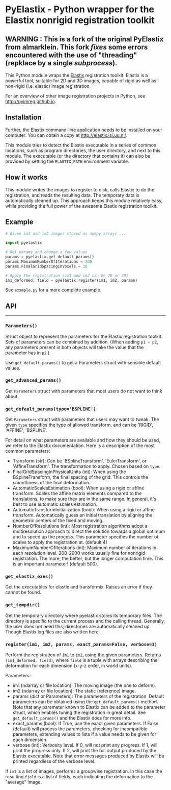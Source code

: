 # PyElastix - Python wrapper for the Elastix nonrigid registration toolkit
## WARNING : This is a fork of the original PyElastix from almarklein. This fork *fixes* some errors encountered with the use of "threading" (repklace by a single _subprocess_). 



This Python module wraps the [Elastix](http://elastix.isi.uu.nl/)
registration toolkit. Elastix is a powerful tool, suitable for 2D and 3D
images, capable of rigid as well as non-rigid (i.e. elastic) image
registration.

For an overview of other image registration projects in Python,
see http://pyimreg.github.io.

## Installation

Further, the Elastix command-line application needs to be installed on
your computer. You can obtain a copy at http://elastix.isi.uu.nl/.

This module tries to detect the Elastix executable in a series of common
locations, such as program directories, the user directory, and next to
this module. The executable (or the directory that contains it) can also
be provided by setting the `ELASTIX_PATH` environment variable.

## How it works

This module writes the images to register to disk, calls Elastix to do
the registration, and reads the resulting data. The temporary data is
automatically cleaned up. This approach keeps this module relatively
easy, while providing the full power of the awesome Elastix registration
toolkit.

## Example

```py
# Given im1 and im2 images stored as numpy arrays ...

import pyelastix

# Get params and change a few values
params = pyelastix.get_default_params()
params.MaximumNumberOfIterations = 200
params.FinalGridSpacingInVoxels = 10

# Apply the registration (im1 and im2 can be 2D or 3D)
im1_deformed, field = pyelastix.register(im1, im2, params)
```

See `example.py` for a more complete example.

## API

----

### `Parameters()`

Struct object to represent the parameters for the Elastix
registration toolkit. Sets of parameters can be combined by
addition. (When adding `p1 + p2`, any parameters present in both
objects will take the value that the parameter has in `p2`.)

Use `get_default_params()` to get a Parameters struct with sensible
default values.

### `get_advanced_params()`

Get `Parameters` struct with parameters that most users do not
want to think about.

### `get_default_params(type='BSPLINE')`

Get `Parameters` struct with parameters that users may want to tweak.
The given `type` specifies the type of allowed transform, and can
be 'RIGID', 'AFFINE', 'BSPLINE'.

For detail on what parameters are available and how they should be used,
we refer to the Elastix documentation. Here is a description of the
most common parameters:

* Transform (str):
    Can be 'BSplineTransform', 'EulerTransform', or
    'AffineTransform'. The transformation to apply. Chosen based on `type`.
* FinalGridSpacingInPhysicalUnits (int):
    When using the BSplineTransform, the final spacing of the grid.
    This controls the smoothness of the final deformation.
* AutomaticScalesEstimation (bool):
    When using a rigid or affine transform. Scales the affine matrix
    elements compared to the translations, to make sure they are in
    the same range. In general, it's best to use automatic scales
    estimation.
* AutomaticTransformInitialization (bool):
    When using a rigid or affine transform. Automatically guess an
    initial translation by aligning the geometric centers of the 
    fixed and moving.
* NumberOfResolutions (int):
    Most registration algorithms adopt a multiresolution approach
    to direct the solution towards a global optimum and to speed
    up the process. This parameter specifies the number of scales
    to apply the registration at. (default 4)
* MaximumNumberOfIterations (int):
    Maximum number of iterations in each resolution level.
    200-2000 works usually fine for nonrigid registration.
    The more, the better, but the longer computation time.
    This is an important parameter! (default 500).

### `get_elastix_exes()`

Get the executables for elastix and transformix. Raises an error
if they cannot be found.

### `get_tempdir()`

Get the temporary directory where pyelastix stores its temporary
files. The directory is specific to the current process and the
calling thread. Generally, the user does not need this; directories
are automatically cleaned up. Though Elastix log files are also
written here.

### `register(im1, im2, params, exact_params=False, verbose=1)`

Perform the registration of `im1` to `im2`, using the given 
parameters. Returns `(im1_deformed, field)`, where `field` is a
tuple with arrays describing the deformation for each dimension
(x-y-z order, in world units).

Parameters:

* im1 (ndarray or file location):
    The moving image (the one to deform).
* im2 (ndarray or file location):
    The static (reference) image.
* params (dict or Parameters):
    The parameters of the registration. Default parameters can be
    obtained using the `get_default_params()` method. Note that any
    parameter known to Elastix can be added to the parameter
    struct, which enables tuning the registration in great detail.
    See `get_default_params()` and the Elastix docs for more info.
* exact_params (bool):
    If True, use the exact given parameters. If False (default)
    will process the parameters, checking for incompatible
    parameters, extending values to lists if a value needs to be
    given for each dimension.
* verbose (int):
    Verbosity level. If 0, will not print any progress. If 1, will
    print the progress only. If 2, will print the full output
    produced by the Elastix executable. Note that error messages
    produced by Elastix will be printed regardless of the verbose
    level.

If `im1` is a list of images, performs a groupwise registration.
In this case the resulting `field` is a list of fields, each
indicating the deformation to the "average" image.
